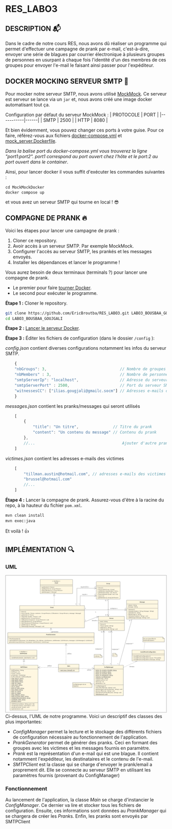 # RES_LABO3

## DESCRIPTION :mailbox_with_mail:
Dans le cadre de notre cours RES, nous avons dû réaliser un programme qui permet d'effectuer une campagne de prank par e-mail,
c'est-à-dire, envoyer une série de blagues par courrier électronique à plusieurs groupes de personnes en usurpant à chaque fois
l'identité d'un des membres de ces groupes pour envoyer l'e-mail le faisant ainsi passer pour l'expéditeur.


## DOCKER MOCKING SERVEUR SMTP :whale2:
Pour mocker notre serveur SMTP, nous avons utilisé [MockMock](https://github.com/tweakers/MockMock).
Ce serveur est serveur se lance via un `jar` et, nous avons créé une image docker automatisant tout ça.

Configuration par défaut du serveur MockMock :
| PROTOCOLE | PORT |
|-----------|------|
| SMTP      | 2500 |
| HTTP      | 8080 |

Et bien évidemment, vous pouvez changer ces ports à votre guise. Pour ce faire, référez-vous aux fichiers [docker-compose.yml](MockMockDocker/docker-compose.yml) et [mock_server.Dockerfile](MockMockDocker/mock_server.Dockerfile).

*Dans la balise port du docker-compose.yml vous trouverez la ligne "port1:port2". port1 correspond au port ouvert chez l'hôte et le port:2 au port ouvert dans le container*.

Ainsi, pour lancer docker il vous suffit d'exécuter les commandes suivantes :
```
cd MockMockDocker
docker compose up
```
et vous avez un serveur SMTP qui tourne en local ! :sunglasses:

## COMPAGNE DE PRANK :fire:
Voici les étapes pour lancer une campagne de prank :
1. Cloner ce repository.
2. Avoir accès à un serveur SMTP. Par exemple MockMock.
3. Configurer l'accès au serveur SMTP, les prankés et les messages envoyés.
4. Installer les dépendances et lancer le programme !


Vous aurez besoin de deux terminaux (terminals ?) pour lancer une compagne de prank.
- Le premier pour faire [tourner Docker](https://github.com/EricBroutba/RES_LABO3/#docker-whale2).
- Le second pour exécuter le programme.

**Étape 1 :** Cloner le repository.
```bash
git clone https://github.com/EricBroutba/RES_LABO3.git LABO3_BOUSBAA_GOUJGALI
cd LABO3_BOUSBAA_GOUJGALI
```

**Étape 2 :** [Lancer le serveur Docker](https://github.com/EricBroutba/RES_LABO3/#docker-whale2).


**Étape 3 :** Éditer les fichiers de configuration (dans le dossier `/config` ):

<i>config.json</i> contient diverses configurations notamment les infos du serveur SMTP.
```js
    {
    "nbGroups": 3,                                // Nombre de groupes à créer
    "nbMembers" : 3,                              // Nombre de personnes minimum dans un groupe
    "smtpServerIp": "localhost",                  // Adresse du serveur SMTP
    "smtpServerPort" : 2500,                      // Port du serveur SMTP à utiliser
    "witnessesCC": ["ilias.gougjali@gmailc.socm"] // Adresses e-mails des témoins (CC)
    }
```

<i>messages.json</i> contient les pranks/messages qui seront utilisés
```js
    [
        {
            "title": "Un titre",               // Titre du prank
            "content": "Un contenu du message" // Contenu du prank
        },
        //...                                      Ajouter d'autre prank
    ]

```
<i>victimes.json</i> contient les adresses e-mails des victimes

```js
    [
        "tillman.austin@hotmail.com", // adresses e-mails des victimes
        "brussel@hotmail.com"
        //...
    ]
```

**Étape 4 :** Lancer la compagne de prank. Assurez-vous d'être à la racine du repo, à la hauteur du fichier `pom.xml`.
```bash
mvn clean install
mvn exec:java
```

Et voilà ! :+1:

## IMPLÉMENTATION :mag:
### UML
![UML](./uml/res_uml.png)
Ci-dessus, l'UML de notre programme. Voici un descriptif des classes des plus importantes:
* <i>ConfigManager</i> permet la lecture et le stockage des différents fichiers de configuration nécessaire au fonctionnement de l'application.
* <i>PrankGenerator</i> permet de générer des pranks. Ceci en formant des groupes avec les victimes et les messages fournis en paramètre.
* <i>Prank</i> est la représentation d'un e-mail qui est une blague. Il contient notamment l'expéditeur, les destinataires et le contenu de l'e-mail.
* <i>SMTPClient</i> est la classe qui se charge d'envoyer le prank/email a proprement dit. Elle se connecte au serveur SMTP en utilisant les paramètres fournis (provenant du ConfigManager)


### Fonctionnement
Au lancement de l'application, la classe <i>Main</i> se charge d'instancier le <i>ConfigManager</i>. Ce dernier va lire et stocker tous les fichiers de configuration.
Ensuite, ces informations sont données au <i>PrankManager</i> qui se chargera de créer les <i>Prank</i>s. Enfin, les pranks sont envoyés par SMTPClient


